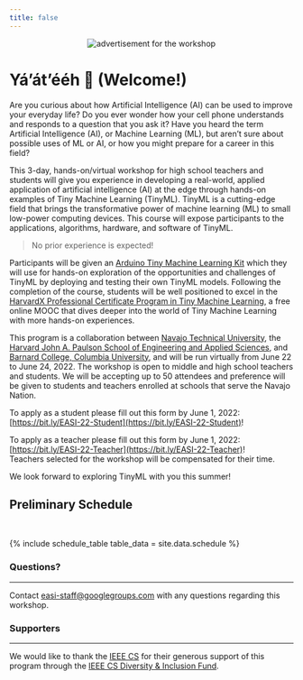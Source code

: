 ```yaml
---
title: false
---
```

<figure class="figure">
  <center>
  <img src="{{ site.baseurl }}/assets/cover.png" alt="advertisement for the workshop" class="vid-fluid rounded center">
  </center>
</figure>

# Yá’át’ééh 👋 (Welcome!)

<div class="message">
  Are you curious about how Artificial Intelligence (AI) can be used to improve your everyday life? Do you ever wonder how your cell phone understands and responds to a question that you ask it? Have you heard the term Artificial Intelligence (AI), or Machine Learning (ML), but aren’t sure about possible uses of ML or AI, or how you might prepare for a career in this field?
</div>

This 3-day, hands-on/virtual workshop for high school teachers and students will give you experience in developing a real-world, applied application of artificial intelligence (AI) at the edge through hands-on examples of Tiny Machine Learning (TinyML). TinyML is a cutting-edge field that brings the transformative power of machine learning (ML) to small low-power computing devices. This course will expose participants to the applications, algorithms, hardware, and software of TinyML.

> No prior experience is expected!

Participants will be given an [Arduino Tiny Machine Learning Kit](https://store.arduino.cc/usa/tiny-machine-learning-kit) which they will use for hands-on exploration of the opportunities and challenges of TinyML by deploying and testing their own TinyML models. Following the completion of the course, students will be well positioned to excel in the [HarvardX Professional Certificate Program in Tiny Machine Learning](https://www.edx.org/professional-certificate/harvardx-tiny-machine-learning), a free online MOOC that dives deeper into the world of Tiny Machine Learning with more hands-on experiences.

This program is a collaboration between [Navajo Technical University](http://www.navajotech.edu/), the [Harvard John A. Paulson School of Engineering and Applied Sciences](https://www.seas.harvard.edu/), and [Barnard College, Columbia University](https://barnard.edu/), and will be run virtually from June 22 to June 24, 2022. The workshop is open to middle and high school teachers and students. We will be accepting up to 50 attendees and preference will be given to students and teachers enrolled at schools that serve the Navajo Nation.

To apply as a student please fill out this form by June 1, 2022: [https://bit.ly/EASI-22-Student](https://bit.ly/EASI-22-Student)!

To apply as a teacher please fill out this form by June 1, 2022: [https://bit.ly/EASI-22-Teacher](https://bit.ly/EASI-22-Teacher)!
<br>Teachers selected for the workshop will be compensated for their time.

We look forward to exploring TinyML with you this summer!

## Preliminary Schedule
<div id = "LOCAL_TIME"></div><br/>

{% include schedule_table table_data = site.data.schedule %}

### Questions?
***
Contact [easi-staff@googlegroups.com](mailto:easi-staff@googlegroups.com) with any questions regarding this workshop.

### Supporters
***
We would like to thank the [IEEE CS](https://www.computer.org/) for their generous support of this program through the [IEEE CS Diversity & Inclusion Fund](https://www.computer.org/press-room/2022-news/ieee-cs-diversity-inclusion-programs).

<script>
  // top time
  var start = new Date('6/22/2022 12:00:00 PM MDT');
  var end = new Date('6/22/2022 3:00:00 PM MDT');
  var localTime = start.toLocaleTimeString([], {timeStyle: 'short'}) + " to " + end.toLocaleTimeString([], {timeStyle: 'short'});
  var startString = "The workshop will run each day from <b>12:00 PM to 3:00 PM MDT (New Mexico Time) which is "
  var endString = " in your local timezone</b> (according to your computer system time). Times below adjusted to that time zone. Exact timing and topics subject to change."
  document.getElementById('LOCAL_TIME').innerHTML = startString + localTime + endString;
  
  // all times
  var timeElements = document.getElementsByClassName("GMT_TIME");
  for (var i = 0; i < timeElements.length; i++) {
    dateStr = '6/22/2022 ' + timeElements[i].innerHTML + ' MDT'
    var gmt_time = new Date(dateStr);
    timeElements[i].innerHTML = gmt_time.toLocaleTimeString([], {timeStyle: 'short'})
  }
</script>
